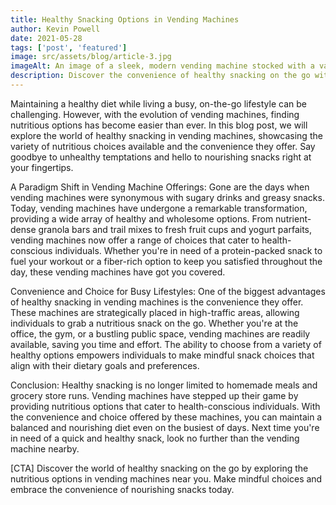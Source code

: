 ```yaml
---
title: Healthy Snacking Options in Vending Machines
author: Kevin Powell
date: 2021-05-28
tags: ['post', 'featured']
image: src/assets/blog/article-3.jpg
imageAlt: An image of a sleek, modern vending machine stocked with a variety of snacks and beverages, offering convenience and choice to users.
description: Discover the convenience of healthy snacking on the go with vending machines. This blog post explores the variety of nutritious options available, from protein-packed bars to fresh fruit cups. Make mindful choices and fuel your busy lifestyle with nourishing snacks right at your fingertips.
---
```


Maintaining a healthy diet while living a busy, on-the-go lifestyle can be challenging. However, with the evolution of vending machines, finding nutritious options has become easier than ever. In this blog post, we will explore the world of healthy snacking in vending machines, showcasing the variety of nutritious choices available and the convenience they offer. Say goodbye to unhealthy temptations and hello to nourishing snacks right at your fingertips.

A Paradigm Shift in Vending Machine Offerings:
Gone are the days when vending machines were synonymous with sugary drinks and greasy snacks. Today, vending machines have undergone a remarkable transformation, providing a wide array of healthy and wholesome options. From nutrient-dense granola bars and trail mixes to fresh fruit cups and yogurt parfaits, vending machines now offer a range of choices that cater to health-conscious individuals. Whether you're in need of a protein-packed snack to fuel your workout or a fiber-rich option to keep you satisfied throughout the day, these vending machines have got you covered.

Convenience and Choice for Busy Lifestyles:
One of the biggest advantages of healthy snacking in vending machines is the convenience they offer. These machines are strategically placed in high-traffic areas, allowing individuals to grab a nutritious snack on the go. Whether you're at the office, the gym, or a bustling public space, vending machines are readily available, saving you time and effort. The ability to choose from a variety of healthy options empowers individuals to make mindful snack choices that align with their dietary goals and preferences.

Conclusion:
Healthy snacking is no longer limited to homemade meals and grocery store runs. Vending machines have stepped up their game by providing nutritious options that cater to health-conscious individuals. With the convenience and choice offered by these machines, you can maintain a balanced and nourishing diet even on the busiest of days. Next time you're in need of a quick and healthy snack, look no further than the vending machine nearby.

[CTA] Discover the world of healthy snacking on the go by exploring the nutritious options in vending machines near you. Make mindful choices and embrace the convenience of nourishing snacks today.